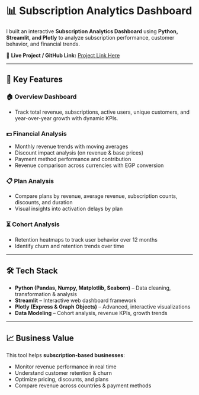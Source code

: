 # 📊 Subscription Analytics Dashboard  

I built an interactive **Subscription Analytics Dashboard** using **Python, Streamlit, and Plotly** to analyze subscription performance, customer behavior, and financial trends.  

🔗 **Live Project / GitHub Link:** [Project Link Here](https://your-link.com)  

---

## 🚀 Key Features  

### 🏠 Overview Dashboard  
- Track total revenue, subscriptions, active users, unique customers, and year-over-year growth with dynamic KPIs.  

### 💵 Financial Analysis  
- Monthly revenue trends with moving averages  
- Discount impact analysis (on revenue & base prices)  
- Payment method performance and contribution  
- Revenue comparison across currencies with EGP conversion  

### 📋 Plan Analysis  
- Compare plans by revenue, average revenue, subscription counts, discounts, and duration  
- Visual insights into activation delays by plan  

### ⏳ Cohort Analysis  
- Retention heatmaps to track user behavior over 12 months  
- Identify churn and retention trends over time  

---

## 🛠 Tech Stack  
- **Python (Pandas, Numpy, Matplotlib, Seaborn)** – Data cleaning, transformation & analysis  
- **Streamlit** – Interactive web dashboard framework  
- **Plotly (Express & Graph Objects)** – Advanced, interactive visualizations  
- **Data Modeling** – Cohort analysis, revenue KPIs, growth trends  

---

## 📈 Business Value  
This tool helps **subscription-based businesses**:  
- Monitor revenue performance in real time  
- Understand customer retention & churn  
- Optimize pricing, discounts, and plans  
- Compare revenue across countries & payment methods  
